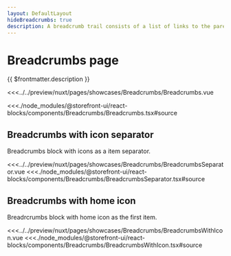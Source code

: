 ```yaml
---
layout: DefaultLayout
hideBreadcrumbs: true
description: A breadcrumb trail consists of a list of links to the parent pages of the current page in hierarchical order. It helps users find their place.
---
```

# Breadcrumbs page

{{ $frontmatter.description }}

<Showcase showcase-name="Breadcrumbs/Breadcrumbs" style="min-height:200px">

<!-- vue -->
<<<../../preview/nuxt/pages/showcases/Breadcrumbs/Breadcrumbs.vue
<!-- end vue -->
<!-- react -->
<<<./node_modules/@storefront-ui/react-blocks/components/Breadcrumbs/Breadcrumbs.tsx#source
<!-- end react -->

</Showcase>

## Breadcrumbs with icon separator

Breadcrumbs block with icons as a item separator.

<Showcase showcase-name="Breadcrumbs/BreadcrumbsSeparator" style="min-height: 300px;">
<!-- vue -->
<<<../../preview/nuxt/pages/showcases/Breadcrumbs/BreadcrumbsSeparator.vue
<!-- end vue -->
<!-- react -->
<<<./node_modules/@storefront-ui/react-blocks/components/Breadcrumbs/BreadcrumbsSeparator.tsx#source
<!-- end react -->
</Showcase>

## Breadcrumbs with home icon

Breadrcrumbs block with home icon as the first item.

<Showcase showcase-name="Breadcrumbs/BreadcrumbsWithIcon" style="min-height: 300px;">
<!-- vue -->
<<<../../preview/nuxt/pages/showcases/Breadcrumbs/BreadcrumbsWithIcon.vue
<!-- end vue -->
<!-- react -->
<<<./node_modules/@storefront-ui/react-blocks/components/Breadcrumbs/BreadcrumbsWithIcon.tsx#source
<!-- end react -->
</Showcase>

